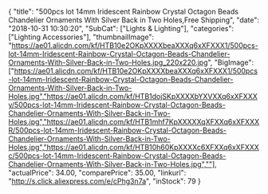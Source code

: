 {
	"title": "500pcs lot 14mm  Iridescent Rainbow Crystal Octagon Beads Chandelier Ornaments With Silver Back in Two Holes,Free Shipping",
	"date": "2018-10-31 10:30:20",
	"SubCat": ["Lights & Lighting"],
	"categories": ["Lighting Accessories"],
	"thumbnailImage": "https://ae01.alicdn.com/kf/HTB10e2OKpXXXXbeaXXXq6xXFXXX1/500pcs-lot-14mm-Iridescent-Rainbow-Crystal-Octagon-Beads-Chandelier-Ornaments-With-Silver-Back-in-Two-Holes.jpg_220x220.jpg",
	"BigImage": ["https://ae01.alicdn.com/kf/HTB10e2OKpXXXXbeaXXXq6xXFXXX1/500pcs-lot-14mm-Iridescent-Rainbow-Crystal-Octagon-Beads-Chandelier-Ornaments-With-Silver-Back-in-Two-Holes.jpg","https://ae01.alicdn.com/kf/HTB1dojSKpXXXXbYXVXXq6xXFXXXy/500pcs-lot-14mm-Iridescent-Rainbow-Crystal-Octagon-Beads-Chandelier-Ornaments-With-Silver-Back-in-Two-Holes.jpg","https://ae01.alicdn.com/kf/HTB1mhf7KpXXXXXqXFXXq6xXFXXXR/500pcs-lot-14mm-Iridescent-Rainbow-Crystal-Octagon-Beads-Chandelier-Ornaments-With-Silver-Back-in-Two-Holes.jpg","https://ae01.alicdn.com/kf/HTB10h60KpXXXXc6XFXXq6xXFXXXc/500pcs-lot-14mm-Iridescent-Rainbow-Crystal-Octagon-Beads-Chandelier-Ornaments-With-Silver-Back-in-Two-Holes.jpg",""],
	"actualPrice": 34.00,
	"comparePrice": 35.00,
	"linkurl": "http://s.click.aliexpress.com/e/cPhg3n7a",
	"inStock": 79
}
